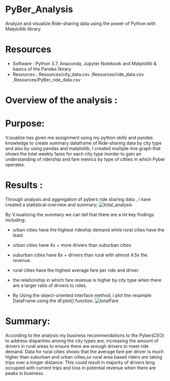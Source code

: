 # PyBer_Analysis
Analyze and visualize Ride-sharing data using the power of Python with Matplotlib library.

# Resources
- Software : Python 3.7, Anaconda, Jupyter Notebook and Matplotlib & basics of the Pandas library
- Resources ; Resources/city_data.csv ,Resources/ride_data.csv ,Resources/PyBer_ride_data.csv

# Overview of the analysis :
  
  # Purpose:
   V.isualize has given me assignment using my python skills and pandas knowledge to create summary dataframe of Ride-sharing data by city type and also by using pandas and matplotlib, I created multiple-line graph that shows the total weekly fares for each city type inorder to gain an understanding of ridership and fare metrics by type of citties in which Pyber operates.


# Results :
Through analysis and aggregation of pybers ride sharing data , i have created a statistical overview and summary; 
![total_analysis](https://user-images.githubusercontent.com/77947860/151684712-6e0317c3-01f2-4ead-83a5-41a87b7b1c5e.png)

By V.isualizing the summary we can tell that there are a lot key findings including:
 
 - urban cities have the highest rideship demand while rural cities have the least
 - urban cities have 4x + more drivers than suburban cities
 - suburban cities have 6x + drivers than rural with almost 4.5x the revenue.
 - rural cities have the highest average  fare per ride and driver.
 - the relationship in which fare revenue is higher by city type when there are a larger ratio of drivers to rides.
 
 - By Using the object-oriented interface method, i plot the resample DataFrame using the df.plot() function.
 ![totalFare](https://user-images.githubusercontent.com/77947860/181828614-48446dc9-be63-4e0a-8bcf-a4e49dfff400.png)
 
 # Summary:
 According to the analysis my  business recommendations to the Pyber(CEO) to address disparities among the city types are; increasing the amount of drivers in rural areas to ensure there are enough drivers to meet ride demand. Data for rural cities shows that the average fare per driver is much higher than suburban and urban cities,so rural area based riders are taking trips over a longer distance. This could result in majority of drivers bing occupied with current trips and loss in potential revenue when there are peaks in business.



